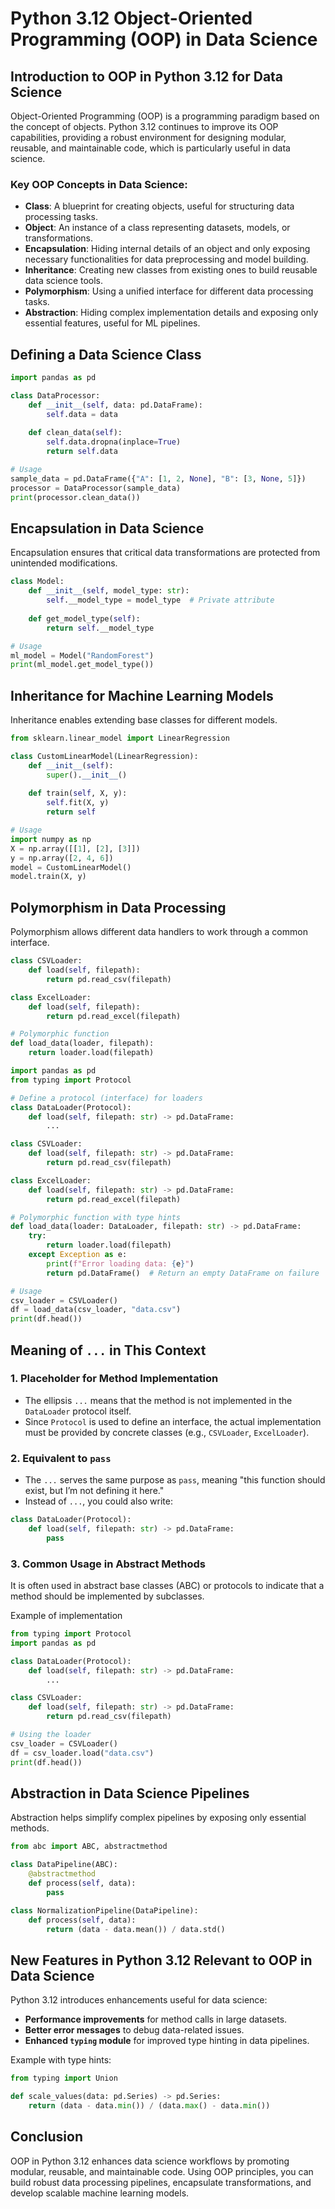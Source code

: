# Python 3.12 Object-Oriented Programming (OOP) in Data Science

## Introduction to OOP in Python 3.12 for Data Science
Object-Oriented Programming (OOP) is a programming paradigm based on the concept of objects. Python 3.12 continues to improve its OOP capabilities, providing a robust environment for designing modular, reusable, and maintainable code, which is particularly useful in data science.

### Key OOP Concepts in Data Science:
- **Class**: A blueprint for creating objects, useful for structuring data processing tasks.
- **Object**: An instance of a class representing datasets, models, or transformations.
- **Encapsulation**: Hiding internal details of an object and only exposing necessary functionalities for data preprocessing and model building.
- **Inheritance**: Creating new classes from existing ones to build reusable data science tools.
- **Polymorphism**: Using a unified interface for different data processing tasks.
- **Abstraction**: Hiding complex implementation details and exposing only essential features, useful for ML pipelines.

## Defining a Data Science Class
```python
import pandas as pd

class DataProcessor:
    def __init__(self, data: pd.DataFrame):
        self.data = data
    
    def clean_data(self):
        self.data.dropna(inplace=True)
        return self.data

# Usage
sample_data = pd.DataFrame({"A": [1, 2, None], "B": [3, None, 5]})
processor = DataProcessor(sample_data)
print(processor.clean_data())
```

## Encapsulation in Data Science
Encapsulation ensures that critical data transformations are protected from unintended modifications.
```python
class Model:
    def __init__(self, model_type: str):
        self.__model_type = model_type  # Private attribute
    
    def get_model_type(self):
        return self.__model_type

# Usage
ml_model = Model("RandomForest")
print(ml_model.get_model_type())
```

## Inheritance for Machine Learning Models
Inheritance enables extending base classes for different models.
```python
from sklearn.linear_model import LinearRegression

class CustomLinearModel(LinearRegression):
    def __init__(self):
        super().__init__()
    
    def train(self, X, y):
        self.fit(X, y)
        return self

# Usage
import numpy as np
X = np.array([[1], [2], [3]])
y = np.array([2, 4, 6])
model = CustomLinearModel()
model.train(X, y)
```

## Polymorphism in Data Processing
Polymorphism allows different data handlers to work through a common interface.
```python
class CSVLoader:
    def load(self, filepath):
        return pd.read_csv(filepath)

class ExcelLoader:
    def load(self, filepath):
        return pd.read_excel(filepath)

# Polymorphic function
def load_data(loader, filepath):
    return loader.load(filepath)
```

```Python
import pandas as pd
from typing import Protocol

# Define a protocol (interface) for loaders
class DataLoader(Protocol):
    def load(self, filepath: str) -> pd.DataFrame:
        ...

class CSVLoader:
    def load(self, filepath: str) -> pd.DataFrame:
        return pd.read_csv(filepath)

class ExcelLoader:
    def load(self, filepath: str) -> pd.DataFrame:
        return pd.read_excel(filepath)

# Polymorphic function with type hints
def load_data(loader: DataLoader, filepath: str) -> pd.DataFrame:
    try:
        return loader.load(filepath)
    except Exception as e:
        print(f"Error loading data: {e}")
        return pd.DataFrame()  # Return an empty DataFrame on failure

# Usage
csv_loader = CSVLoader()
df = load_data(csv_loader, "data.csv")
print(df.head())

```

## Meaning of `...` in This Context

### 1. Placeholder for Method Implementation
- The ellipsis `...` means that the method is not implemented in the `DataLoader` protocol itself.
- Since `Protocol` is used to define an interface, the actual implementation must be provided by concrete classes (e.g., `CSVLoader`, `ExcelLoader`).

### 2. Equivalent to `pass`
- The `...` serves the same purpose as `pass`, meaning "this function should exist, but I’m not defining it here."
- Instead of `...`, you could also write:

```python
class DataLoader(Protocol):
    def load(self, filepath: str) -> pd.DataFrame:
        pass

```

### 3. Common Usage in Abstract Methods
It is often used in abstract base classes (ABC) or protocols to indicate that a method should be implemented by subclasses.

Example of implementation
```python
from typing import Protocol
import pandas as pd

class DataLoader(Protocol):
    def load(self, filepath: str) -> pd.DataFrame:
        ...

class CSVLoader:
    def load(self, filepath: str) -> pd.DataFrame:
        return pd.read_csv(filepath)

# Using the loader
csv_loader = CSVLoader()
df = csv_loader.load("data.csv")
print(df.head())
```


## Abstraction in Data Science Pipelines
Abstraction helps simplify complex pipelines by exposing only essential methods.
```python
from abc import ABC, abstractmethod

class DataPipeline(ABC):
    @abstractmethod
    def process(self, data):
        pass

class NormalizationPipeline(DataPipeline):
    def process(self, data):
        return (data - data.mean()) / data.std()
```

## New Features in Python 3.12 Relevant to OOP in Data Science
Python 3.12 introduces enhancements useful for data science:
- **Performance improvements** for method calls in large datasets.
- **Better error messages** to debug data-related issues.
- **Enhanced `typing` module** for improved type hinting in data pipelines.

Example with type hints:
```python
from typing import Union

def scale_values(data: pd.Series) -> pd.Series:
    return (data - data.min()) / (data.max() - data.min())
```

## Conclusion
OOP in Python 3.12 enhances data science workflows by promoting modular, reusable, and maintainable code. Using OOP principles, you can build robust data processing pipelines, encapsulate transformations, and develop scalable machine learning models.

